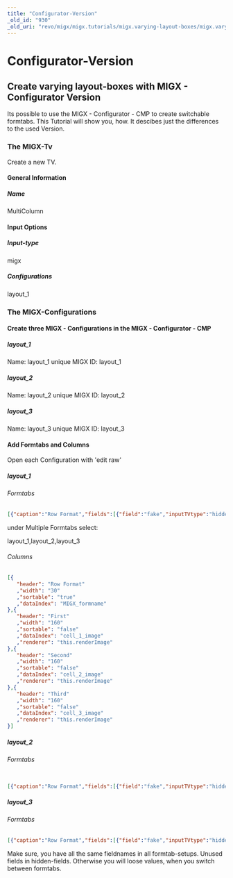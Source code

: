```yaml
---
title: "Configurator-Version"
_old_id: "930"
_old_uri: "revo/migx/migx.tutorials/migx.varying-layout-boxes/migx.varying-layout-boxes.configurator-version"
---
```


# Configurator-Version

## Create varying layout-boxes with MIGX - Configurator Version

 Its possible to use the MIGX - Configurator - CMP to create switchable formtabs. This Tutorial will show you, how.
 It descibes just the differences to the used Version.

### The MIGX-Tv

 Create a new TV.

#### General Information

##### Name

 MultiColumn

#### Input Options

##### Input-type

 migx

##### Configurations

 layout\_1

### The MIGX-Configurations

#### Create three MIGX - Configurations in the MIGX - Configurator - CMP

##### layout\_1

 Name: layout\_1
 unique MIGX ID: layout\_1

##### layout\_2

 Name: layout\_2
 unique MIGX ID: layout\_2

##### layout\_3

 Name: layout\_3
 unique MIGX ID: layout\_3

#### Add Formtabs and Columns

 Open each Configuration with 'edit raw'

##### layout_1

###### Formtabs

 ``` json
[{"caption":"Row Format","fields":[{"field":"fake","inputTVtype":"hidden"},{"field":"cell_2_image","caption":"Image","inputTVtype":"hidden"},{"field":"cell_2_headline","caption":"Headline","inputTVtype":"hidden"},{"field":"cell_2_content","caption":"Content","inputTVtype":"hidden"},{"field":"cell_3_image","caption":"Image","inputTVtype":"hidden"},{"field":"cell_3_headline","caption":"Headline","inputTVtype":"hidden"},{"field":"cell_3_content","caption":"Content","inputTVtype":"hidden"}]},{"caption":"First","fields":[{"field":"cell_1_image","caption":"Image","inputTVtype":"image"},{"field":"cell_1_headline","caption":"Headline"},{"field":"cell_1_content","caption":"Content","inputTVtype":"richtext"}]}]
```

 under Multiple Formtabs select:

 layout\_1,layout\_2,layout\_3

###### Columns

 ``` json
[{
    "header": "Row Format"
    ,"width": "30"
    ,"sortable": "true"
    ,"dataIndex": "MIGX_formname"
},{
    "header": "First"
    ,"width": "160"
    ,"sortable": "false"
    ,"dataIndex": "cell_1_image"
    ,"renderer": "this.renderImage"
},{
    "header": "Second"
    ,"width": "160"
    ,"sortable": "false"
    ,"dataIndex": "cell_2_image"
    ,"renderer": "this.renderImage"
},{
    "header": "Third"
    ,"width": "160"
    ,"sortable": "false"
    ,"dataIndex": "cell_3_image"
    ,"renderer": "this.renderImage"
}]

```

##### layout_2

###### Formtabs

 ``` json

[{"caption":"Row Format","fields":[{"field":"fake","inputTVtype":"hidden"},{"field":"cell_3_image","caption":"Image","inputTVtype":"hidden"},{"field":"cell_3_headline","caption":"Headline","inputTVtype":"hidden"},{"field":"cell_3_content","caption":"Content","inputTVtype":"hidden"}]},{"caption":"First","fields":[{"field":"cell_1_image","caption":"Image","inputTVtype":"image"},{"field":"cell_1_headline","caption":"Headline"},{"field":"cell_1_content","caption":"Content","inputTVtype":"richtext"}]},{"caption":"Second","fields":[{"field":"cell_2_image","caption":"Image","inputTVtype":"image"},{"field":"cell_2_headline","caption":"Headline"},{"field":"cell_2_content","caption":"Content","inputTVtype":"richtext"}]}]
```

##### layout_3

###### Formtabs

 ``` json
[{"caption":"Row Format","fields":[{"field":"fake","inputTVtype":"hidden"}]},{"caption":"First","fields":[{"field":"cell_1_image","caption":"Image","inputTVtype":"image"},{"field":"cell_1_headline","caption":"Headline"},{"field":"cell_1_content","caption":"Content","inputTVtype":"richtext"}]},{"caption":"Second","fields":[{"field":"cell_2_image","caption":"Image","inputTVtype":"image"},{"field":"cell_2_headline","caption":"Headline"},{"field":"cell_2_content","caption":"Content","inputTVtype":"richtext"}]},{"caption":"Third","fields":[{"field":"cell_3_image","caption":"Image","inputTVtype":"image"},{"field":"cell_3_headline","caption":"Headline"},{"field":"cell_3_content","caption":"Content","inputTVtype":"richtext"}]}]
```

 Make sure, you have all the same fieldnames in all formtab-setups. Unused fields in hidden-fields. Otherwise you will loose values, when you switch between formtabs.